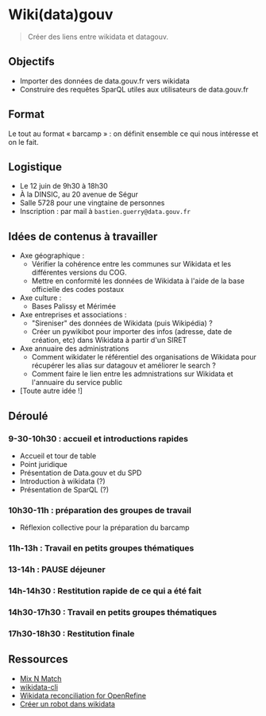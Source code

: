 # Wiki(data)gouv

> Créer des liens entre wikidata et datagouv.

## Objectifs 

- Importer des données de data.gouv.fr vers wikidata
- Construire des requêtes SparQL utiles aux utilisateurs de data.gouv.fr

## Format 

Le tout au format « barcamp » : on définit ensemble ce qui nous intéresse et on le fait.

## Logistique

- Le 12 juin de 9h30 à 18h30
- À la DINSIC, au 20 avenue de Ségur
- Salle 5728 pour une vingtaine de personnes
- Inscription : par mail à `bastien.guerry@data.gouv.fr`

## Idées de contenus à travailler

- Axe géographique :
  - Vérifier la cohérence entre les communes sur Wikidata et les différentes versions du COG.
  - Mettre en conformité les données de Wikidata à l'aide de la base officielle des codes postaux
- Axe culture :
  - Bases Palissy et Mérimée
- Axe entreprises et associations : 
  - "Sireniser" des données de Wikidata (puis Wikipédia) ?
  - Créer un pywikibot pour importer des infos (adresse, date de création, etc) dans Wikidata à partir d'un SIRET
- Axe annuaire des administrations
  - Comment wikidater le référentiel des organisations de Wikidata pour récupérer les alias sur datagouv et améliorer le search ?
  - Comment faire le lien entre les admnistrations sur Wikidata et l'annuaire du service public
- [Toute autre idée !]

## Déroulé

### 9-30-10h30 : accueil et introductions rapides

- Accueil et tour de table
- Point juridique
- Présentation de Data.gouv et du SPD
- Introduction à wikidata (?)
- Présentation de SparQL (?)

### 10h30-11h : préparation des groupes de travail

- Réflexion collective pour la préparation du barcamp

### 11h-13h : Travail en petits groupes thématiques

### 13-14h : PAUSE déjeuner

### 14h-14h30 : Restitution rapide de ce qui a été fait

### 14h30-17h30 : Travail en petits groupes thématiques

### 17h30-18h30 : Restitution finale

## Ressources

- [Mix N Match](https://tools.wmflabs.org/mix-n-match/#/)
- [wikidata-cli](https://github.com/maxlath/wikidata-cli)
- [Wikidata reconciliation for OpenRefine](https://tools.wmflabs.org/openrefine-wikidata)
- [Créer un robot dans wikidata](https://www.wikidata.org/wiki/Wikidata:Creating_a_bot/fr)
